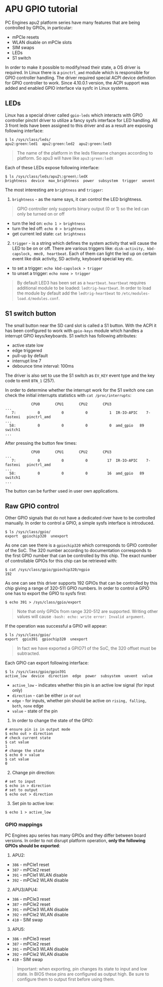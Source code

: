 APU GPIO tutorial
=================

PC Engines apu2 platform series have many features that are being controlled by
GPIOs, in particular:

- mPCIe resets
- WLAN disable on mPCIe slots
- SIM swaps
- LEDs
- S1 switch

In order to make it possible to modify/read their state, a OS driver is
required. In Linux there is a `pinctrl_amd` module which is responsible for
GPIO controller handling. The driver required special ACPI device definition
for GPIO controller to work. Since 4.10.0.1 version, the ACPI support was added
and enabled GPIO interface via sysfc in Linux systems.

## LEDs

Linux has a special driver called `gpio-leds` which interacts with GPIO
controller pinctrl driver to utilize a fancy sysfs interface for LED handling.
All 3 front leds have been assigned to this driver and as a result are exposing
following interface:

```
$ ls /sys/class/leds/
apu2:green:led1  apu2:green:led2  apu2:green:led3
```

> The name of the platform in the leds filename changes according to platform.
> So apu3 will have like `apu3:green:ledX`

Each of these LEDs expose following interface:

```
$ ls /sys/class/leds/apu2\:green\:ledX
brightness  device  max_brightness  power  subsystem  trigger  uevent
```

The most interesting are `brightness` and `trigger`:

1. `brightness` - as the name says, it can control the LED brightness.

> GPIO controller only supports binary output (0 or 1) so the led can only be
> turned on or off

- turn the led on: `echo 1 > brightness`
- turn the led off: `echo 0 > brightness`
- get current led state: `cat brightness`

2. `trigger` - is a string which defines the system activity that will cause
   the LED to be on or off. There are various triggers like:
   `disk-activity, kbd-capslock, mmc0, heartbeat`. Each of them can light the
   led up on certain event like disk activity, SD activity, keyboard special
   key etc.

- to set a trigger: `echo kbd-capslock > trigger`
- to unset a trigger: `echo none > trigger`

> By default LED3 has been set as a `heartbeat`. `heartbeat` requires
> additional module to be loaded: `ledtrig-heartbeat`. In order to load the
> module by default add the `ledtrig-heartbeat` to
> `/etc/modules-load.d/modules.conf`.

## S1 switch button

The small button near the SD card slot is called a S1 button. With the ACPI it
has been configured to work with `gpio-keys` module which handles a interrupt
GPIO keys/keyboards. S1 switch has following attributes:

- active state low
- edge triggered
- pull-up by default
- interrupt line 7
- debounce time interval: 100ms

The driver is also set to use the S1 switch as `EV_KEY` event type and the key
code to emit `BTN_1` (257).

In order to determine whether the interrupt work for the S1 switch one can
check the initial interrupts statistics with `cat /proc/interrupts`:

```
            CPU0       CPU1       CPU2       CPU3
...
   7:          0          0          0          1  IR-IO-APIC    7-fasteoi   pinctrl_amd
...
  58:          0          0          0          0  amd_gpio   89  switch1
...
```

After pressing the button few times:

```
            CPU0       CPU1       CPU2       CPU3
...
   7:          0          0          0         17  IR-IO-APIC    7-fasteoi   pinctrl_amd
...
  58:          0          0          0         16  amd_gpio   89  switch1
...
```

The button can be further used in user own applications.

## Raw GPIO control

Other GPIO signals that do not have a dedicated river have to be controlled
manually. In order to control a GPIO, a simple sysfs interface is introduced.

```
$ ls /sys/class/gpio/
export  gpiochip320  unexport
```

As one can see there is a `gpiochip320` which corresponds to GPIO controller of
the SoC. The 320 number according to documentation corresponds to the first
GPIO number that can be controlled by this chip. The exact number of
controllable GPIOs for this chip can be retrieved with:

```
$ cat /sys/class/gpio/gpiochip320/ngpio
192
```

As one can see this driver supports 192 GPIOs that can be controlled by this
chip giving a range of 320-511 GPIO numbers. In order to control a GPIO one has
to export the GPIO to sysfs first:

```
$ echo 391 > /sys/class/gpio/export
```

> Note that only GPIOs from range 320-512 are supported. Writing other values
> will cause `-bash: echo: write error: Invalid argument`.

If the operation was successful a GPIO will appear:

```
$ ls /sys/class/gpio/
export  gpio391  gpiochip320  unexport
```

> In fact we have exported a GPIO71 of the SoC, the 320 offset must be
> subtracted.

Each GPIO can export following interface:

```
$ ls /sys/class/gpio/gpio391
active_low  device  direction  edge  power  subsystem  uevent  value
```

- `active_low` - indicates whether this pin is an active low signal (for input
  only)
- `direction` - can be either `in` or `out`
- `edge` - for inputs, whether pin should be active on `rising, falling, both`,
  `none` edge
- `value` - state of the pin

1. In order to change the state of the GPIO:

```
# ensure pin is in output mode
$ echo out > direction
# check current state
$ cat value
1
# change the state
$ echo 0 > value
$ cat value
0
```

2. Change pin direction:

```
# set to input
$ echo in > direction
# set to output
$ echo out > direction
```

3. Set pin to active low:

```
$ echo 1 > active_low
```

### GPIO mappings

PC Engines apu series has many GPIOs and they differ between board versions. In
order to not disrupt platform operation, **only the following GPIOs should be
exported**:

1. APU2:

- `386` - mPCIe1 reset
- `387` - mPCIe2 reset
- `391` - mPCIe1 WLAN disable
- `392` - mPCIe2 WLAN disable

2. APU3/APU4:

- `386` - mPCIe3 reset
- `387` - mPCIe2 reset
- `391` - mPCIe3 WLAN disable
- `392` - mPCIe2 WLAN disable
- `410` - SIM swap

3. APU5:

- `386` - mPCIe3 reset
- `387` - mPCIe2 reset
- `391` - mPCIe3 WLAN disable
- `392` - mPCIe2 WLAN disable
- `410` - SIM swap

> Important: when exporting, pin changes its state to input and low state. In
> BIOS these pins are configured as output high. Be sure to configure them to
> output first before using them.
